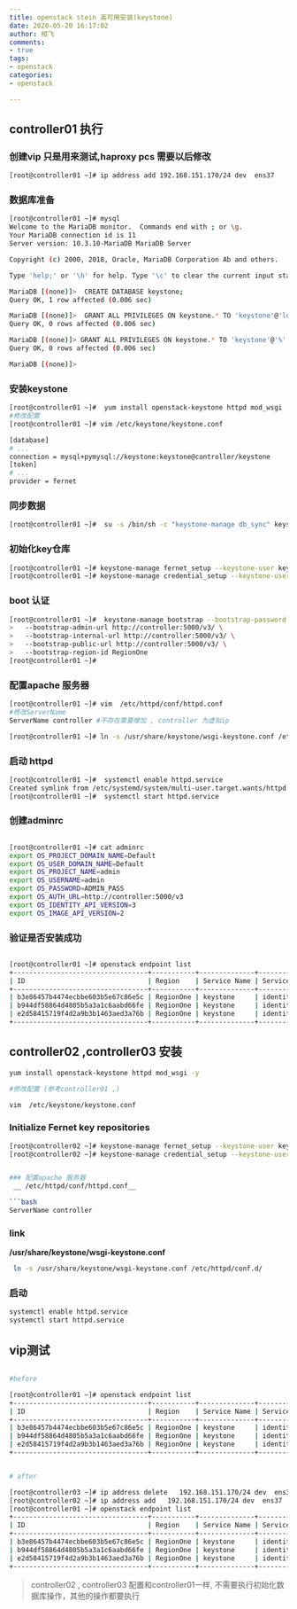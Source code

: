 ```yaml
---
title: openstack stein 高可用安装(keystone)
date: 2020-05-20 16:17:02
author: 相飞
comments:
- true
tags:
- openstack
categories:
- openstack

---
```



## controller01 执行

### 创建vip 只是用来测试,haproxy pcs 需要以后修改

```bash
[root@controller01 ~]# ip address add 192.168.151.170/24 dev  ens37

``` 


### 数据库准备


```bash
[root@controller01 ~]# mysql 
Welcome to the MariaDB monitor.  Commands end with ; or \g.
Your MariaDB connection id is 11
Server version: 10.3.10-MariaDB MariaDB Server

Copyright (c) 2000, 2018, Oracle, MariaDB Corporation Ab and others.

Type 'help;' or '\h' for help. Type '\c' to clear the current input statement.

MariaDB [(none)]>  CREATE DATABASE keystone;
Query OK, 1 row affected (0.006 sec)

MariaDB [(none)]>  GRANT ALL PRIVILEGES ON keystone.* TO 'keystone'@'localhost' IDENTIFIED BY 'keystone';
Query OK, 0 rows affected (0.006 sec)

MariaDB [(none)]> GRANT ALL PRIVILEGES ON keystone.* TO 'keystone'@'%' IDENTIFIED BY 'keystone';
Query OK, 0 rows affected (0.006 sec)

MariaDB [(none)]> 


```


### 安装keystone

```bash
[root@controller01 ~]#  yum install openstack-keystone httpd mod_wsgi
#修改配置
[root@controller01 ~]# vim /etc/keystone/keystone.conf

[database]
# ...
connection = mysql+pymysql://keystone:keystone@controller/keystone
[token]
# ...
provider = fernet

```

### 同步数据

```bash
[root@controller01 ~]#  su -s /bin/sh -c "keystone-manage db_sync" keystone
```

### 初始化key仓库

```bash
[root@controller01 ~]# keystone-manage fernet_setup --keystone-user keystone --keystone-group keystone
[root@controller01 ~]# keystone-manage credential_setup --keystone-user keystone --keystone-group keystone

```

### boot 认证

```bash
[root@controller01 ~]#  keystone-manage bootstrap --bootstrap-password ADMIN_PASS \
>   --bootstrap-admin-url http://controller:5000/v3/ \
>   --bootstrap-internal-url http://controller:5000/v3/ \
>   --bootstrap-public-url http://controller:5000/v3/ \
>   --bootstrap-region-id RegionOne
[root@controller01 ~]# 

```

### 配置apache 服务器

```bash
[root@controller01 ~]# vim  /etc/httpd/conf/httpd.conf
#修改ServerName
ServerName controller #不存在需要增加 , controller 为虚拟ip

[root@controller01 ~]# ln -s /usr/share/keystone/wsgi-keystone.conf /etc/httpd/conf.d/

```


### 启动 httpd

```bash
[root@controller01 ~]#  systemctl enable httpd.service
Created symlink from /etc/systemd/system/multi-user.target.wants/httpd.service to /usr/lib/systemd/system/httpd.service.
[root@controller01 ~]#  systemctl start httpd.service

```

### 创建adminrc


```bash

[root@controller01 ~]# cat adminrc 
export OS_PROJECT_DOMAIN_NAME=Default
export OS_USER_DOMAIN_NAME=Default
export OS_PROJECT_NAME=admin
export OS_USERNAME=admin
export OS_PASSWORD=ADMIN_PASS
export OS_AUTH_URL=http://controller:5000/v3
export OS_IDENTITY_API_VERSION=3
export OS_IMAGE_API_VERSION=2
```

### 验证是否安装成功


```bash

[root@controller01 ~]# openstack endpoint list
+----------------------------------+-----------+--------------+--------------+---------+-----------+----------------------------+
| ID                               | Region    | Service Name | Service Type | Enabled | Interface | URL                        |
+----------------------------------+-----------+--------------+--------------+---------+-----------+----------------------------+
| b3e86457b4474ecbbe603b5e67c86e5c | RegionOne | keystone     | identity     | True    | admin     | http://controller:5000/v3/ |
| b944df58864d4805b5a3a1c6aabd66fe | RegionOne | keystone     | identity     | True    | internal  | http://controller:5000/v3/ |
| e2d58415719f4d2a9b3b1463aed3a76b | RegionOne | keystone     | identity     | True    | public    | http://controller:5000/v3/ |
+----------------------------------+-----------+--------------+--------------+---------+-----------+----------------------------+

```

##  controller02 ,controller03 安装

```bash
yum install openstack-keystone httpd mod_wsgi -y

#修改配置 (参考controller01 ,)

vim  /etc/keystone/keystone.conf

```

### Initialize Fernet key repositories
```bash
[root@controller02 ~]# keystone-manage fernet_setup --keystone-user keystone --keystone-group keystone
[root@controller02 ~]# keystone-manage credential_setup --keystone-user keystone --keystone-group keystone


### 配置apache 服务器
 __ /etc/httpd/conf/httpd.conf__

```bash
ServerName controller

```
### link
 __/usr/share/keystone/wsgi-keystone.conf__
```bash
 ln -s /usr/share/keystone/wsgi-keystone.conf /etc/httpd/conf.d/
```

### 启动

```bash
systemctl enable httpd.service
systemctl start httpd.service
```


## vip测试


```bash

#before 

[root@controller01 ~]# openstack endpoint list
+----------------------------------+-----------+--------------+--------------+---------+-----------+----------------------------+
| ID                               | Region    | Service Name | Service Type | Enabled | Interface | URL                        |
+----------------------------------+-----------+--------------+--------------+---------+-----------+----------------------------+
| b3e86457b4474ecbbe603b5e67c86e5c | RegionOne | keystone     | identity     | True    | admin     | http://controller:5000/v3/ |
| b944df58864d4805b5a3a1c6aabd66fe | RegionOne | keystone     | identity     | True    | internal  | http://controller:5000/v3/ |
| e2d58415719f4d2a9b3b1463aed3a76b | RegionOne | keystone     | identity     | True    | public    | http://controller:5000/v3/ |
+----------------------------------+-----------+--------------+--------------+---------+-----------+----------------------------+


# after

[root@controller03 ~]# ip address delete   192.168.151.170/24 dev  ens37
[root@controller02 ~]# ip address add   192.168.151.170/24 dev  ens37
[root@controller01 ~]# openstack endpoint list
+----------------------------------+-----------+--------------+--------------+---------+-----------+----------------------------+
| ID                               | Region    | Service Name | Service Type | Enabled | Interface | URL                        |
+----------------------------------+-----------+--------------+--------------+---------+-----------+----------------------------+
| b3e86457b4474ecbbe603b5e67c86e5c | RegionOne | keystone     | identity     | True    | admin     | http://controller:5000/v3/ |
| b944df58864d4805b5a3a1c6aabd66fe | RegionOne | keystone     | identity     | True    | internal  | http://controller:5000/v3/ |
| e2d58415719f4d2a9b3b1463aed3a76b | RegionOne | keystone     | identity     | True    | public    | http://controller:5000/v3/ |
+----------------------------------+-----------+--------------+--------------+---------+-----------+----------------------------+


```


> controller02 , controller03 配置和controller01一样, 不需要执行初始化数据库操作，其他的操作都要执行

